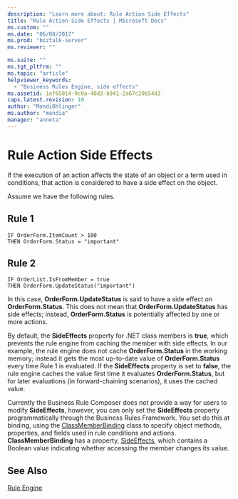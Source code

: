 ```yaml
---
description: "Learn more about: Rule Action Side Effects"
title: "Rule Action Side Effects | Microsoft Docs"
ms.custom: ""
ms.date: "06/08/2017"
ms.prod: "biztalk-server"
ms.reviewer: ""

ms.suite: ""
ms.tgt_pltfrm: ""
ms.topic: "article"
helpviewer_keywords: 
  - "Business Rules Engine, side effects"
ms.assetid: 1ef65014-9c0a-40d3-b941-2a67c20b54d3
caps.latest.revision: 10
author: "MandiOhlinger"
ms.author: "mandia"
manager: "anneta"
---
```

# Rule Action Side Effects
If the execution of an action affects the state of an object or a term used in conditions, that action is considered to have a side effect on the object.  
  
 Assume we have the following rules.  
  
## Rule 1  
  
```  
IF OrderForm.ItemCount > 100   
THEN OrderForm.Status = "important"  
```  
  
## Rule 2  
  
```  
IF OrderList.IsFromMember = true   
THEN OrderForm.UpdateStatus("important")  
```  
  
 In this case, **OrderForm.UpdateStatus** is said to have a side effect on **OrderForm.Status**. This does not mean that **OrderForm.UpdateStatus** has side effects; instead, **OrderForm.Status** is potentially affected by one or more actions.  
  
 By default, the **SideEffects** property for .NET class members is **true**, which prevents the rule engine from caching the member with side effects. In our example, the rule engine does not cache **OrderForm.Status** in the working memory; instead it gets the most up-to-date value of **OrderForm.Status** every time Rule 1 is evaluated. If the **SideEffects** property is set to **false**, the rule engine caches the value first time it evaluates **OrderForm.Status**, but for later evaluations (in forward-chaining scenarios), it uses the cached value.  
  
 Currently the Business Rule Composer does not provide a way for users to modify **SideEffects**, however, you can only set the **SideEffects** property programmatically through the Business Rules Framework. You set do this at binding, using the [ClassMemberBinding](https://msdn.microsoft.com/library/microsoft.ruleengine.classmemberbinding.aspx) class to specify object methods, properties, and fields used in rule conditions and actions. **ClassMemberBinding** has a property, [SideEffects](https://msdn.microsoft.com/library/microsoft.ruleengine.classmemberbinding.sideeffects.aspx#P:Microsoft.RuleEngine.ClassMemberBinding.SideEffects), which contains a Boolean value indicating whether accessing the member changes its value.  
  
## See Also  
 [Rule Engine](../core/rule-engine.md)
